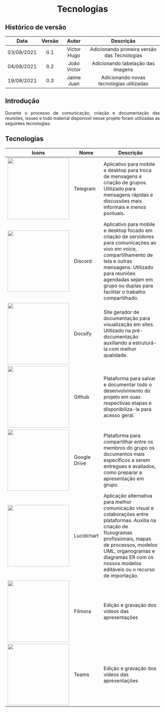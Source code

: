 # <center> Tecnologias

## Histórico de versão
| Data | Versão | Autor | Descrição |
| :-:|:-:|:-:|:-: |
| 03/08/2021 | 0.1 | Victor Hugo | Adicionando primeira versão das Tecnologias |
| 04/08/2021 | 0.2 | João Victor | Adicionando tabelação das imagens |
| 19/08/2021 | 0.3 | Jaime Juan | Adicionando novas tecnologias utilizadas |

<div align="justify">

## Introdução
Durante o processo de comunicação, criação e documentação das reuniões, issues e todo material disponível nesse projeto foram utilizadas as seguintes tecnologias:
## Tecnologias
|Icons| Nome | Descrição |
| --- | ---- | --------- |
| <img src='images/telegram.png' width="200"> | Telegram |Aplicativo para mobile e desktop para troca de mensagens e criação de grupos. Utilizado para mensagens rápidas e discussões mais informais e menos pontuais. |
|<img src='images/discord.png' width="200"> | Discord | Aplicativo para mobile e desktop focado em criação de servidores para comunicações ao vivo em voice, compartilhamento de tela e outras mensagens. Utilizado para reuniões agendadas sejam em grupo ou duplas para facilitar o trabalho compartilhado. |
|<img src='images/docsify.png' width="200"> | Docsify |Site gerador de documentação para visualização em sites. Utilizado na pré-documentação auxiliando a estruturá-la com melhor qualidade. |
|<img src='images/github.png' width="200"> | Github | Plataforma para salvar e documentar todo o desenvolvimento do projeto em suas respectivas etapas e disponibiliza-la para acesso geral. |
|<img src='images/drive.png' width="200"> | Google Drive | Plataforma para compartilhar entre os membros do grupo os documentos mais específicos a serem entregues e avaliados, como preparar a apresentação em grupo. |
|<img src='images/lucidchart.png' width="200"> | Lucidchart | Aplicação alternativa para melhor comunicação visual e colaborações entre plataformas. Auxilia na criação de fluxogramas profissionais, mapas de processos, modelos UML, organogramas e diagramas ER com os nossos modelos editáveis ou o recurso de importação. |
|<img src='images/filmora.png' width="200"> | Filmora | Edição e gravação dos vídeos das apresentações |
|<img src='images/teams.png' width="200"> | Teams | Edição e gravação dos vídeos das apresentações |


</div>
